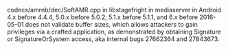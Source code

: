 codecs/amrnb/dec/SoftAMR.cpp in libstagefright in mediaserver in Android 4.x before 4.4.4, 5.0.x before 5.0.2, 5.1.x before 5.1.1, and 6.x before 2016-05-01 does not validate buffer sizes, which allows attackers to gain privileges via a crafted application, as demonstrated by obtaining Signature or SignatureOrSystem access, aka internal bugs 27662364 and 27843673.